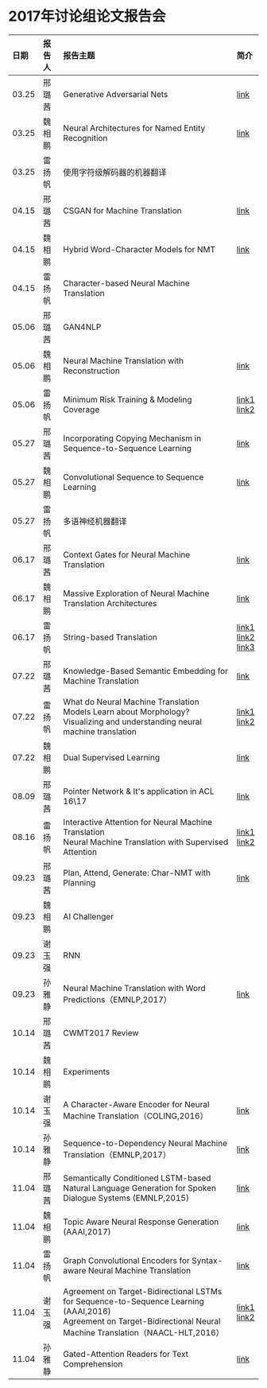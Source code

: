 # 2017年讨论组论文报告会
| 日期| 报告人  | 报告主题 | 简介 |
|:--|:----------|:--------|:--|
| 03.25 | 邢璐茜 | Generative Adversarial Nets | [link](https://arxiv.org/abs/1406.2661) |
| 03.25 | 魏相鹏 | Neural Architectures for Named Entity Recognition | [link](https://arxiv.org/pdf/1603.01360.pdf) |
| 03.25 | 雷扬帆 | 使用字符级解码器的机器翻译 |  |
| 04.15 | 邢璐茜 | CSGAN for Machine Translation | [link](https://arxiv.org/abs/1703.04887) |
| 04.15 | 魏相鹏 | Hybrid Word-Character Models for NMT | [link](https://arxiv.org/abs/1604.00788) |
| 04.15 | 雷扬帆 | Character-based Neural Machine Translation |   |
| 05.06 | 邢璐茜 | GAN4NLP |  |
| 05.06 | 魏相鹏 | Neural Machine Translation with Reconstruction  | [link](https://arxiv.org/abs/1611.01874) |
| 05.06 | 雷扬帆 | Minimum Risk Training & Modeling Coverage | [link1](https://arxiv.org/abs/1512.02433)<br>[link2](https://arxiv.org/abs/1601.04811)</br> |
| 05.27 | 邢璐茜 | Incorporating Copying Mechanism in Sequence-to-Sequence Learning | [link](http://www.aclweb.org/anthology/P16-1154) |
| 05.27 | 魏相鹏 | Convolutional Sequence to Sequence Learning | [link](https://arxiv.org/abs/1705.03122) |
| 05.27 | 雷扬帆 | 多语神经机器翻译 |  |
| 06.17 | 邢璐茜 | Context Gates for Neural Machine Translation | [link](https://arxiv.org/abs/1608.06043) |
| 06.17 | 魏相鹏 | Massive Exploration of Neural Machine Translation Architectures | [link](https://arxiv.org/abs/1703.03906) |
| 06.17 | 雷扬帆 | String-based Translation  | [link1](https://www.isi.edu/natural-language/mt/emnlp16-nmt-grammar.pdf)<br>[link2](https://arxiv.org/abs/1704.04743)<br>[link3](https://arxiv.org/abs/1705.01020)</br> |
| 07.22 | 邢璐茜 | Knowledge-Based Semantic Embedding for Machine Translation | [link](http://aclweb.org/anthology/P16-1212) |
| 07.22 | 雷扬帆 | What do Neural Machine Translation Models Learn about Morphology?<br>Visualizing and understanding neural machine translation</br> | [link1](https://arxiv.org/abs/1704.03471)<br>[link2](http://nlp.csai.tsinghua.edu.cn/~ly/papers/acl2017_dyz.pdf)</br> |
| 07.22 | 魏相鹏 | Dual Supervised Learning | [link](https://arxiv.org/abs/1707.00415) |
| 08.09 | 邢璐茜 | Pointer Network & It's application in ACL 16\17 | [link](https://arxiv.org/abs/1506.03134) |
| 08.16 | 雷扬帆 | Interactive Attention for Neural Machine Translation <br> Neural Machine Translation with Supervised Attention | [link1](https://arxiv.org/abs/1610.05011)<br>[link2](https://arxiv.org/abs/1609.04186) |
| 09.23 | 邢璐茜 | Plan, Attend, Generate: Char-NMT with Planning | [link](https://arxiv.org/abs/1706.05087) |
| 09.23 | 魏相鹏 | AI Challenger | |
| 09.23 | 谢玉强 | RNN | |
| 09.23 | 孙雅静 | Neural Machine Translation with Word Predictions（EMNLP,2017） | [link](http://www.aclweb.org/anthology/D17-1013) |
| 10.14 | 邢璐茜 | CWMT2017 Review | |
| 10.14 | 魏相鹏 | Experiments | |
| 10.14 | 谢玉强 | A Character-Aware Encoder for Neural Machine Translation（COLING,2016） | [link](http://www.aclweb.org/old_anthology/C/C16/C16-1288.pdf) |
| 10.14 | 孙雅静 | Sequence-to-Dependency Neural Machine Translation（EMNLP,2017）| [link](http://www.aclweb.org/anthology/P17-1065) |
| 11.04 | 邢璐茜 | Semantically Conditioned LSTM-based Natural Language Generation for Spoken Dialogue Systems (EMNLP,2015) | [link](https://arxiv.org/abs/1508.01745) |
| 11.04 | 魏相鹏 | Topic Aware Neural Response Generation (AAAI,2017)| [link](https://arxiv.org/abs/1606.08340) |
| 11.04 | 雷扬帆 | Graph Convolutional Encoders for Syntax-aware Neural Machine Translation | [link](https://arxiv.org/abs/1704.04675) |
| 11.04 | 谢玉强 | Agreement on Target-Bidirectional LSTMs for Sequence-to-Sequence Learning (AAAI,2016) <br> Agreement on Target-Bidirectional Neural Machine Translation（NAACL-HLT,2016）|  [link1](https://www.aaai.org/ocs/index.php/AAAI/AAAI16/paper/view/12028) <br> [link2](http://www.aclweb.org/anthology/N16-1046) |
| 11.04 | 孙雅静 | Gated-Attention Readers for Text Comprehension | [link](https://arxiv.org/abs/1606.01549) |


